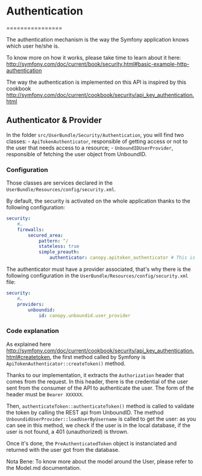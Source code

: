 # Authentication
================

The authentication mechanism is the way the Symfony application knows which user
he/she is.

To know more on how it works, please take time to learn about it here:
http://symfony.com/doc/current/book/security.html#basic-example-http-authentication

The way the authentication is implemented on this API is inspired by this cookbook
http://symfony.com/doc/current/cookbook/security/api_key_authentication.html


## Authenticator & Provider

In the folder ``src/UserBundle/Security/Authentication``, you will find two classes:
    - ``ApiTokenAuthenticator``, responsible of getting access or not to the user that needs
access to a resource;
    - ``UnboundIDUserProvider``, responsible of fetching the user object from UnboundID.

### Configuration

Those classes are services declared in the ``UserBundle/Resources/config/security.xml``.

By default, the security is activated on the whole application thanks to the following
configuration:
```yaml
security:
    #…
    firewalls:
        secured_area:
            pattern: ^/
            stateless: true
            simple_preauth:
                authenticator: canopy.apitoken_authenticator # This is the service ApiTokenAuthenticator
```

The authenticator must have a provider associated, that's why there is the
following configuration in the ``UserBundle/Resources/config/security.xml`` file:
```yaml
security:
    #…
    providers:
        unboundid:
            id: canopy.unboundid.user_provider
```

### Code explanation

As explained here http://symfony.com/doc/current/cookbook/security/api_key_authentication.html#createtoken,
the first method called by Symfony is ``ApiTokenAuthenticator::createToken()`` method.

Thanks to our implementation, it extracts the ``Authorization`` header that comes
from the request. In this header, there is the credential of the user
sent from the consumer of the API to authenticate the user. The form of the header
must be ``Bearer XXXXXX``.

Then, ``authenticateToken::authenticateToken()`` method is called to validate the token
by calling the REST api from UnboundID.
The method ``UnboundidUserProvider::loadUserByUsername`` is called to get the user:
as you can see in this method, we check if the user is in the local database, if the user
is not found, a 401 (unauthorized) is thrown.

Once it's done, the ``PreAuthenticatedToken`` object
is instanciated and returned with the user got from the database.

Nota Bene: To know more about the model around the User, please refer to the Model.md
documentation.
